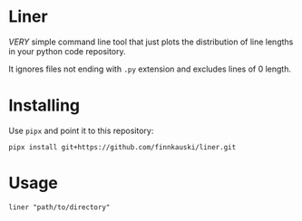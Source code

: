 # Liner

*VERY* simple command line tool that just plots the distribution of line lengths in your python code repository. 

It ignores files not ending with `.py` extension and excludes lines of 0 length.

# Installing

Use `pipx` and point it to this repository:

```
pipx install git+https://github.com/finnkauski/liner.git
```

# Usage 

```
liner "path/to/directory"
```
